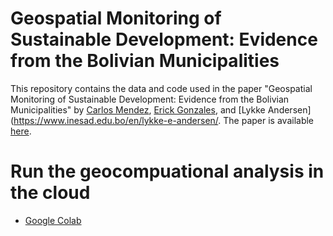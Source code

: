 # Geospatial Monitoring of Sustainable Development: Evidence from the Bolivian Municipalities

This repository contains the data and code used in the paper "Geospatial Monitoring of Sustainable Development: Evidence from the Bolivian Municipalities" by [Carlos Mendez](hhttps://carlos-mendez.org), [Erick Gonzales](https://erickgonzalesrocha.wordpress.com/about/), and [Lykke Andersen](https://www.inesad.edu.bo/en/lykke-e-andersen/. The paper is available [here](https://www.overleaf.com/project/62bc6c3bbf1d90f56b4f8d48).

# Run the geocompuational analysis in the cloud

- [Google Colab](https://colab.research.google.com/github/quarcs-lab/project2021o-notebook/blob/main/notebook-colab.ipynb)